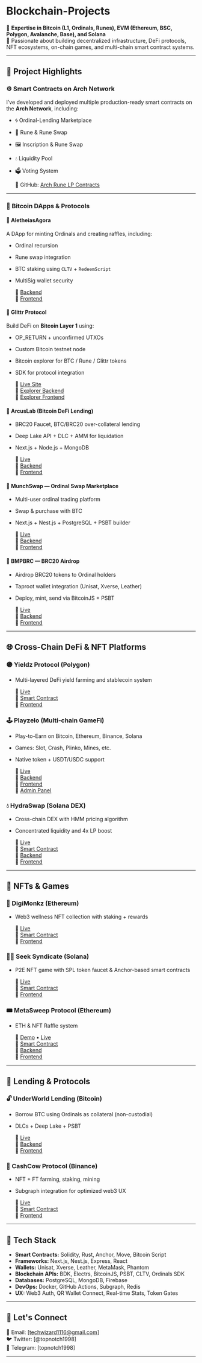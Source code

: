 # Blockchain-Projects

🔗 **Expertise in Bitcoin (L1, Ordinals, Runes), EVM (Ethereum, BSC, Polygon, Avalanche, Base), and Solana**  
🧠 Passionate about building decentralized infrastructure, DeFi protocols, NFT ecosystems, on-chain games, and multi-chain smart contract systems.

---

## 🚀 Project Highlights

### ⚙️ Smart Contracts on Arch Network

I’ve developed and deployed multiple production-ready smart contracts on the **Arch Network**, including:

- 🌀 Ordinal-Lending Marketplace
- 🔁 Rune & Rune Swap
- 🖼️ Inscription & Rune Swap
- 💧 Liquidity Pool
- 🗳️ Voting System

  🔗 GitHub: [Arch Rune LP Contracts](https://github.com/topnotch1998/Arch-Rune-LP)

---

### 🧱 Bitcoin DApps & Protocols

#### 🛒 AletheiasAgora
A DApp for minting Ordinals and creating raffles, including:
- Ordinal recursion
- Rune swap integration
- BTC staking using `CLTV` + `RedeemScript`
- MultiSig wallet security
  
  🔗 [Backend](https://github.com/topnotch1998/COVault-App/tree/master/multisig-wallet)  
  🔗 [Frontend](https://github.com/topnotch1998/COVault-App/tree/master/multisig-wallet-fe)

#### 🧪 Glittr Protocol
Build DeFi on **Bitcoin Layer 1** using:
- OP_RETURN + unconfirmed UTXOs
- Custom Bitcoin testnet node
- Bitcoin explorer for BTC / Rune / Glittr tokens
- SDK for protocol integration

  🔗 [Live Site](https://glittr.fi)  
  🔗 [Explorer Backend](https://github.com/topnotch1998/BTC-RPC-Explorer)  
  🔗 [Explorer Frontend](https://github.com/topnotch1998/BTC-RPC-Explorer/tree/master/views)

#### 💸 ArcusLab (Bitcoin DeFi Lending)
- BRC20 Faucet, BTC/BRC20 over-collateral lending
- Deep Lake API + DLC + AMM for liquidation
- Next.js + Node.js + MongoDB
  
  🔗 [Live](https://arcusbtc.com)  
  🔗 [Backend](https://github.com/ArcusBTC/arcus-app)  
  🔗 [Frontend](https://github.com/ArcusBTC/ArcusLab-FE)

#### 🔁 MunchSwap — Ordinal Swap Marketplace
- Multi-user ordinal trading platform
- Swap & purchase with BTC
- Next.js + Nest.js + PostgreSQL + PSBT builder

  🔗 [Live](https://munchswap.xyz)  
  🔗 [Backend](https://github.com/topnotch1998/swap-apis)  
  🔗 [Frontend](https://github.com/topnotch1998/munchswap)

#### 🎁 BMPBRC — BRC20 Airdrop
- Airdrop BRC20 tokens to Ordinal holders
- Taproot wallet integration (Unisat, Xverse, Leather)
- Deploy, mint, send via BitcoinJS + PSBT

  🔗 [Live](https://bmpbrc.com)  
  🔗 [Backend](https://github.com/topnotch1998/BRC20-withdraw-Backend)  
  🔗 [Frontend](https://github.com/topnotch1998/BRC20-Withdraw-Unisat)

---

## 🌐 Cross-Chain DeFi & NFT Platforms

### 🟣 Yieldz Protocol (Polygon)
- Multi-layered DeFi yield farming and stablecoin system
  
  🔗 [Live](https://yieldzprotocol.com)  
  🔗 [Smart Contract](https://github.com/topnotch1998/360-Defi-SmartContract)  
  🔗 [Frontend](https://github.com/topnotch1998/Yieldz-Defi-Frontend)

### 🕹️ Playzelo (Multi-chain GameFi)
- Play-to-Earn on Bitcoin, Ethereum, Binance, Solana  
- Games: Slot, Crash, Plinko, Mines, etc.  
- Native token + USDT/USDC support

  🔗 [Live](https://playzelo.xyz)  
  🔗 [Backend](https://github.com/topnotch1998/scissors/tree/master/backend)  
  🔗 [Frontend](https://github.com/topnotch1998/scissors/tree/master/frontend)  
  🔗 [Admin Panel](https://github.com/topnotch1998/scissors/tree/master/admin)

### 💧 HydraSwap (Solana DEX)
- Cross-chain DEX with HMM pricing algorithm  
- Concentrated liquidity and 4x LP boost  

  🔗 [Live](https://hydraswap.io)  
  🔗 [Smart Contract](https://github.com/topnotch1998/hydra-Defi-SC)  
  🔗 [Backend](https://github.com/topnotch1998/hydra-Defi-BE)  
  🔗 [Frontend](https://github.com/topnotch1998/hydra-Defi-FE)

---

## 🧬 NFTs & Games

### 🙏 DigiMonkz (Ethereum)
- Web3 wellness NFT collection with staking + rewards  

  🔗 [Live](https://digimonkz.com)  
  🔗 [Smart Contract](https://github.com/topnotch1998/DigiMonkz-Staking)  
  🔗 [Frontend](https://github.com/topnotch1998/DigiMokz-Frontend)

### 🧙‍♂️ Seek Syndicate (Solana)
- P2E NFT game with SPL token faucet & Anchor-based smart contracts  

  🔗 [Live](https://www.seekersyndicate.com)  
  🔗 [Smart Contract](https://github.com/topnotch1998/SPLFaucetSmartContract)  
  🔗 [Frontend](https://github.com/topnotch1998/SOLFaucetFE)

### 🎟️ MetaSweep Protocol (Ethereum)
- ETH & NFT Raffle system  

  🔗 [Demo](https://metasweep.io) • [Live](https://metawin.com)  
  🔗 [Smart Contract](https://github.com/topnotch1998/RaffleSmartContract)  
  🔗 [Backend](https://github.com/topnotch1998/RaffleBackend)  
  🔗 [Frontend](https://github.com/topnotch1998/RaffleProject)

---

## 🏦 Lending & Protocols

### 🔓 UnderWorld Lending (Bitcoin)
- Borrow BTC using Ordinals as collateral (non-custodial)  
- DLCs + Deep Lake + PSBT

  🔗 [Live](https://degens.fi)  
  🔗 [Backend](https://github.com/topnotch1998/BTC-NFT-Lending-BE)  
  🔗 [Frontend](https://github.com/topnotch1998/BTC-NFT-Lending)
### 🐄 CashCow Protocol (Binance)
- NFT + FT farming, staking, mining  
- Subgraph integration for optimized web3 UX

  🔗 [Live](https://cashcowprotocol.com)  
  🔗 [Smart Contract](https://github.com/topnotch1998/CashCowBackEnd-Solidity-)  
  🔗 [Frontend](https://github.com/topnotch1998/CashCowFrontEnd)

---

## 🧰 Tech Stack

- **Smart Contracts:** Solidity, Rust, Anchor, Move, Bitcoin Script  
- **Frameworks:** Next.js, Nest.js, Express, React  
- **Wallets:** Unisat, Xverse, Leather, MetaMask, Phantom  
- **Blockchain APIs:** BDK, Electrs, BitcoinJS, PSBT, CLTV, Ordinals SDK  
- **Databases:** PostgreSQL, MongoDB, Firebase  
- **DevOps:** Docker, GitHub Actions, Subgraph, Redis  
- **UX:** Web3 Auth, QR Wallet Connect, Real-time Stats, Token Gates

---

## 💼 Let's Connect

📧 Email: [techwizard1116@gmail.com]  
🐦 Twitter: [@topnotch1998]  
💬 Telegram: [topnotch1998]

---
